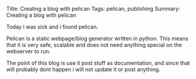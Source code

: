 Title: Creating a blog with pelican
Tags: pelican, publishing
Summary: Creating a blog with pelican

Today i was sick and i found pelican.

Pelican is a static webpage/blog generator written in python. This means that it is very safe, scalable and does not need anything special on the webserver to run.

The point of this blog is use it post stuff as documentation, and since that will probably dont happen i will not update it or post anything. 
